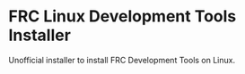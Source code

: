# FRC Linux Development Tools Installer
Unofficial installer to install FRC Development Tools on Linux.
